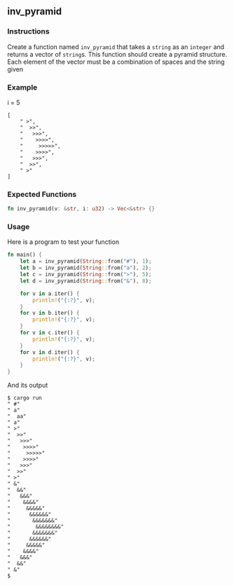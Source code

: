 ## inv_pyramid

### Instructions

Create a function named `inv_pyramid` that takes a `string` as an `integer` and returns a vector of `string`s.
This function should create a pyramid structure. Each element of the vector must be a combination of spaces and the string given

### Example

i = 5

```console
[
    " >",
    "  >>",
    "   >>>",
    "    >>>>",
    "     >>>>>",
    "    >>>>",
    "   >>>",
    "  >>",
    " >"
]
```

### Expected Functions

```rust
fn inv_pyramid(v: &str, i: u32) -> Vec<&str> {}
```

### Usage

Here is a program to test your function

```rust
fn main() {
    let a = inv_pyramid(String::from("#"), 1);
    let b = inv_pyramid(String::from("a"), 2);
    let c = inv_pyramid(String::from(">"), 5);
    let d = inv_pyramid(String::from("&"), 8);

    for v in a.iter() {
        println!("{:?}", v);
    }
    for v in b.iter() {
        println!("{:?}", v);
    }
    for v in c.iter() {
        println!("{:?}", v);
    }
    for v in d.iter() {
        println!("{:?}", v);
    }
}
```

And its output

```console
$ cargo run
" #"
" a"
"  aa"
" a"
" >"
"  >>"
"   >>>"
"    >>>>"
"     >>>>>"
"    >>>>"
"   >>>"
"  >>"
" >"
" &"
"  &&"
"   &&&"
"    &&&&"
"     &&&&&"
"      &&&&&&"
"       &&&&&&&"
"        &&&&&&&&"
"       &&&&&&&"
"      &&&&&&"
"     &&&&&"
"    &&&&"
"   &&&"
"  &&"
" &"
$
```
